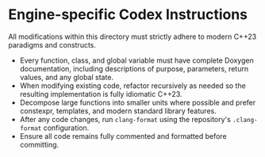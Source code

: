 # Engine-specific Codex Instructions

All modifications within this directory must strictly adhere to modern C++23 paradigms and constructs.

- Every function, class, and global variable must have complete Doxygen documentation, including descriptions of purpose, parameters, return values, and any global state.
- When modifying existing code, refactor recursively as needed so the resulting implementation is fully idiomatic C++23.
- Decompose large functions into smaller units where possible and prefer constexpr, templates, and modern standard library features.
- After any code changes, run `clang-format` using the repository's `.clang-format` configuration.
- Ensure all code remains fully commented and formatted before committing.
